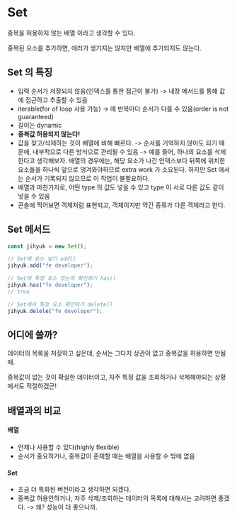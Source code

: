 # Set

중복을 허용하지 않는 배열 이라고 생각할 수 있다.

중복된 요소를 추가하면, 에러가 생기지는 않지만 배열에 추가되지도 않는다.

## Set 의 특징

- 입력 순서가 저장되지 않음(인덱스를 통한 접근이 불가)
  -> 내장 메서드를 통해 값에 접근하고 추출할 수 있음
- iterable(for of loop 사용 가능)
  -> 매 반복마다 순서가 다를 수 있음(order is not guaranteed)
- 길이는 dynamic
- **중복값 허용되지 않는다!**
- 값을 찾고/삭제하는 것이 배열에 비해 빠르다.
  -> 순서를 기억하지 않아도 되기 때문에, 내부적으로 다른 방식으로 관리될 수 있음
  -> 예를 들어, 하나의 요소를 삭제한다고 생각해보자. 배열의 경우에는, 해당 요소가 나간 인덱스보다 뒤쪽에 위치한 요소들을 하나씩 앞으로 댕겨와야하므로 extra work 가 소요된다. 하지만 Set 에서는 순서가 기록되지 않으므로 이 작업이 불필요하다.
- 배열과 마찬가지로, 어떤 type 의 값도 넣을 수 있고 type 이 서로 다른 값도 같이 넣을 수 있음
- 콘솔에 찍어보면 객체처럼 표현되고, 객체이지만 약간 종류가 다른 객체라고 한다.

## Set 메서드

```javascript
const jihyuk = new Set();

// Set에 요소 넣기 add()
jihyuk.add("fe developer");

// Set에 특정 요소 있는지 확인하기 has()
jihyuk.has("fe developer");
// true

// Set에서 특정 요소 확인하기 delete()
jihyuk.delele("fe developer");
```

## 어디에 쓸까?

데이터의 목록을 저장하고 싶은데, 순서는 그다지 상관이 없고 중복값을 허용하면 안될때.

중복값이 없는 것이 확실한 데이터이고, 자주 특정 값을 조회하거나 삭제해야되는 상황에서도 적절하겠군!

## 배열과의 비교

#### 배열

- 언제나 사용할 수 있다(highly flexible)
- 순서가 중요하거나, 중복값이 존재할 때는 배열을 사용할 수 밖에 없음

#### Set

- 조금 더 특화된 버전이라고 생각하면 되겠다.
- 중복값 허용안하거나, 자주 삭제/조회하는 데이터의 목록에 대해서는 고려하면 좋겠다.
  -> 왜? 성능이 더 좋으니까.
